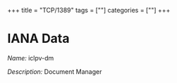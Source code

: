 +++
title = "TCP/1389"
tags = [""]
categories = [""]
+++

# IANA Data

_Name:_ iclpv-dm

_Description:_ Document Manager

